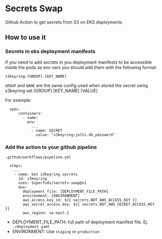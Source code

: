 # Secrets Swap

Github Action to get secrets from S3 on EKS deployments

## How to use it

### Secrets in eks deployment manifests

If you need to add secrets in you deployment manifests to be accessible inside the pods as env vars you should add them with the following format:
```
s3keyring:[GROUP].[KEY_NAME]
```
`GROUP` and `NAME` are the same config used when stored the secret using s3keyring set [GROUP] [KEY_NAME] [VALUE]

For example:
```
  spec:
      containers:
        - name: 
          env:
            ...
            - name: SECRET
              value: "s3keyring:jelti.db_password"
```

### Add the action to your github pipeline

`.github/workflows/pipeline.yml`

```hcl
  steps:
    ...
    - name: Get s3keyring secrets
      id: s3keyring
      uses: Superfuds/secrets-swap@v1
      env:
        deployment_file: [DEPLOYMENT_FILE_PATH]
        environment: [ENVIRONMENT]
        aws_access_key_id: ${{ secrets.BOT_AWS_ACCESS_KEY }}
        aws_secret_access_key: ${{ secrets.BOT_AWS_SECRET_ACCESS_KEY }}
        aws_region: sa-east-1
```

- DEPLOYMENT_FILE_PATH: full path of deployment manifest file. Ej. ` ./deployment.yaml`
- ENVIRONMENT: Use `staging` or `production`
